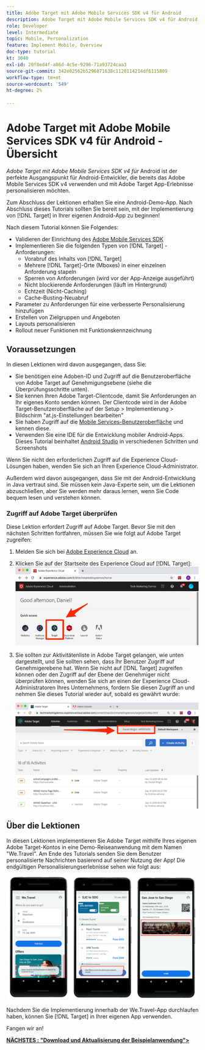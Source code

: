 ```yaml
---
title: Adobe Target mit Adobe Mobile Services SDK v4 für Android
description: Adobe Target mit Adobe Mobile Services SDK v4 für Android ist der perfekte Ausgangspunkt für Android-Entwickler, die bereits das Adobe Mobile Services SDK v4 verwenden und mit Adobe Target App-Erlebnisse personalisieren möchten.
role: Developer
level: Intermediate
topic: Mobile, Personalization
feature: Implement Mobile, Overview
doc-type: tutorial
kt: 3040
exl-id: 20f8ed4f-a86d-4c5e-9296-71a93724caa3
source-git-commit: 342e02562b5296871638c1120114214df6115809
workflow-type: tm+mt
source-wordcount: '549'
ht-degree: 2%

---
```


# Adobe Target mit Adobe Mobile Services SDK v4 für Android - Übersicht

_Adobe Target mit Adobe Mobile Services SDK v4 für_ Android ist der perfekte Ausgangspunkt für Android-Entwickler, die bereits das Adobe Mobile Services SDK v4 verwenden und mit Adobe Target App-Erlebnisse personalisieren möchten.

Zum Abschluss der Lektionen erhalten Sie eine Android-Demo-App. Nach Abschluss dieses Tutorials sollten Sie bereit sein, mit der Implementierung von [!DNL Target] in Ihrer eigenen Android-App zu beginnen!

Nach diesem Tutorial können Sie Folgendes:

* Validieren der Einrichtung des [Adobe Mobile Services SDK](https://experienceleague.adobe.com/docs/mobile-services/android/getting-started-android/requirements.html?lang=en)
* Implementieren Sie die folgenden Typen von [!DNL Target] -Anforderungen:
   * Vorabruf des Inhalts von [!DNL Target]
   * Mehrere [!DNL Target]-Orte (Mboxes) in einer einzelnen Anforderung stapeln
   * Sperren von Anforderungen (wird vor der App-Anzeige ausgeführt)
   * Nicht blockierende Anforderungen (läuft im Hintergrund)
   * Echtzeit (Nicht-Caching)
   * Cache-Busting-Neuabruf
* Parameter zu Anforderungen für eine verbesserte Personalisierung hinzufügen
* Erstellen von Zielgruppen und Angeboten
* Layouts personalisieren
* Rollout neuer Funktionen mit Funktionskennzeichnung

## Voraussetzungen 

In diesen Lektionen wird davon ausgegangen, dass Sie:

* Sie benötigen eine Adoben-ID und Zugriff auf die Benutzeroberfläche von Adobe Target auf Genehmigungsebene (siehe die Überprüfungsschritte unten).
* Sie kennen Ihren Adobe Target-Clientcode, damit Sie Anforderungen an Ihr eigenes Konto senden können. Der Clientcode wird in der Adobe Target-Benutzeroberfläche auf der   Setup > Implementierung > Bildschirm &quot;at.js-Einstellungen bearbeiten&quot;
* Sie haben Zugriff auf die [Mobile Services-Benutzeroberfläche](https://mobilemarketing.adobe.com/) und kennen diese.
* Verwenden Sie eine IDE für die Entwicklung mobiler Android-Apps. Dieses Tutorial beinhaltet [Android Studio](https://developer.android.com/studio/install) in verschiedenen Schritten und Screenshots

Wenn Sie nicht den erforderlichen Zugriff auf die Experience Cloud-Lösungen haben, wenden Sie sich an Ihren Experience Cloud-Administrator.

Außerdem wird davon ausgegangen, dass Sie mit der Android-Entwicklung in Java vertraut sind. Sie müssen kein Java-Experte sein, um die Lektionen abzuschließen, aber Sie werden mehr daraus lernen, wenn Sie Code bequem lesen und verstehen können.

### Zugriff auf Adobe Target überprüfen

Diese Lektion erfordert Zugriff auf Adobe Target. Bevor Sie mit den nächsten Schritten fortfahren, müssen Sie wie folgt auf Adobe Target zugreifen:

1. Melden Sie sich bei [Adobe Experience Cloud](https://experience.adobe.com/) an.
1. Klicken Sie auf der Startseite des Experience Cloud auf [!DNL Target]:
   ![Startbildschirm des Experience Cloud](assets/aec_homeScreen_clickTarget.png)
1. Sie sollten zur Aktivitätenliste in Adobe Target gelangen, wie unten dargestellt, und Sie sollten sehen, dass Ihr Benutzer Zugriff auf Genehmigerebene hat. Wenn Sie nicht auf [!DNL Target] zugreifen können oder den Zugriff auf der Ebene der Genehmiger nicht überprüfen können, wenden Sie sich an einen der Experience Cloud-Administratoren Ihres Unternehmens, fordern Sie diesen Zugriff an und nehmen Sie dieses Tutorial wieder auf, sobald es gewährt wurde:

   ![Adobe-Benutzeroberfläche](assets/targetUI_approver.png)

## Über die Lektionen

In diesen Lektionen implementieren Sie Adobe Target mithilfe Ihres eigenen Adobe Target-Kontos in eine Demo-Reiseanwendung mit dem Namen &quot;We.Travel&quot;. Am Ende des Tutorials senden Sie dem Benutzer personalisierte Nachrichten basierend auf seiner Nutzung der App! Die endgültigen Personalisierungserlebnisse sehen wie folgt aus:

![We.Travel app final](assets/overview_final_result.jpg)

Nachdem Sie die Implementierung innerhalb der We.Travel-App durchlaufen haben, können Sie [!DNL Target] in Ihrer eigenen App verwenden.

Fangen wir an!

**[NÄCHSTES : &quot;Download und Aktualisierung der Beispielanwendung&quot;>](download-and-update-the-sample-app.md)**
